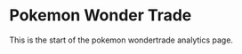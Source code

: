 Pokemon Wonder Trade
===================

This is the start of the pokemon wondertrade analytics page.
